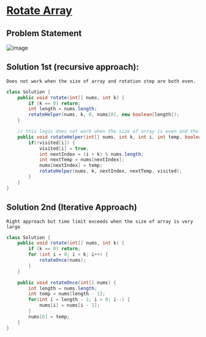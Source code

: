 # [Rotate Array](https://leetcode.com/problems/rotate-array/description/?envType=study-plan-v2&envId=top-interview-150)
## Problem Statement
![image](https://github.com/SiddhantKumarMaurya/LeetCode_Questions/assets/107787014/cde674f5-9258-4874-a473-64f27eda06f1)
## Solution 1st (recursive approach):
`Does not work when the size of array and rotation step are both even.`
```java
class Solution {
    public void rotate(int[] nums, int k) {
        if (k == 0) return;
        int length = nums.length;
        rotateHelper(nums, k, 0, nums[0], new boolean[length]);
    }

    // this logic does not work when the size of array is even and the rotation step is even.
    public void rotateHelper(int[] nums, int k, int i, int temp, boolean[] visited){
        if(!visited[i]) {
            visited[i] = true;
            int nextIndex = (i + k) % nums.length;
            int nextTemp = nums[nextIndex];
            nums[nextIndex] = temp;
            rotateHelper(nums, k, nextIndex, nextTemp, visited);
        }
    }
}
```
## Solution 2nd (Iterative Approach)
`Right approach but time limit exceeds when the size of array is very large`
```java
class Solution {
    public void rotate(int[] nums, int k) {
        if (k == 0) return;
        for (int i = 0; i < k; i++) {
            rotateOnce(nums);
        }
    }

    public void rotateOnce(int[] nums) {
        int length = nums.length;
        int temp = nums[length - 1];
        for(int i = length - 1; i > 0; i--) {
            nums[i] = nums[i - 1];
        }
        nums[0] = temp;
    }
}
```
